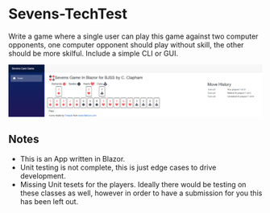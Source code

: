 # Sevens-TechTest
Write a game where a single user can play this game against two computer opponents, one computer opponent should play without skill, the other should be more skilful. Include a simple CLI or GUI.


![Preview of Frontend](ScreenShot.PNG)

## Notes
* This is an App written in Blazor.
* Unit testing is not complete, this is just edge cases to drive development.
* Missing Unit tesets for the players. Ideally there would be testing on these classes as well, however in order to have a submission for you this has been left out.
